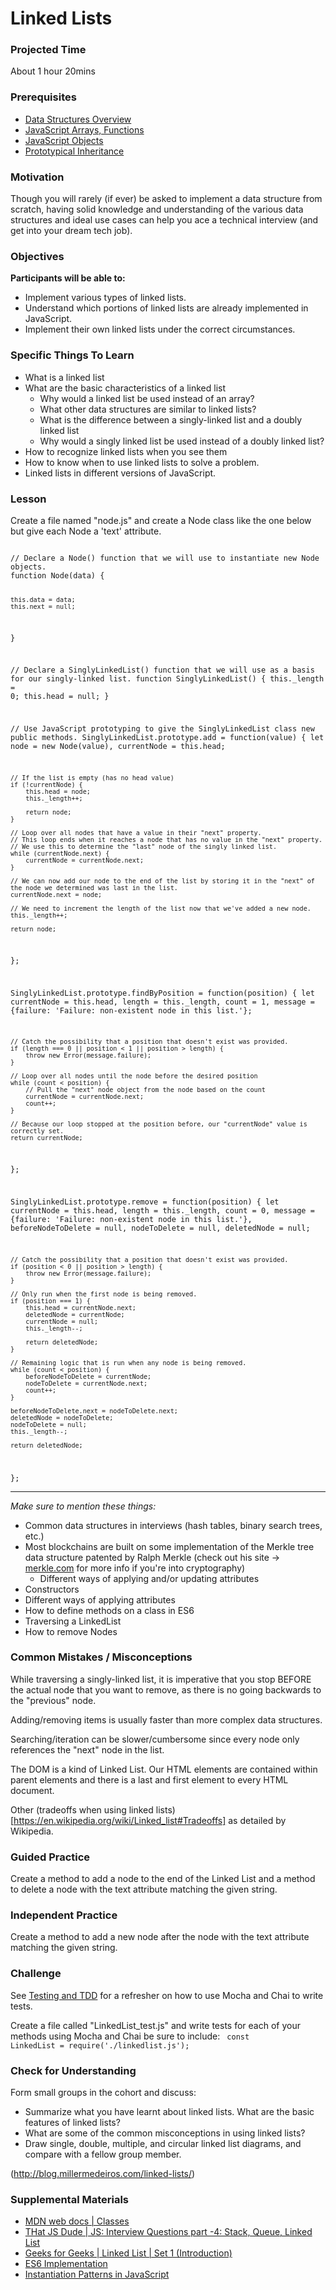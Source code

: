 # Linked Lists

### Projected Time

About 1 hour 20mins

### Prerequisites

* [Data Structures Overview](/data-structures/intro-to-data-structures.md)
* [JavaScript Arrays, Functions](/javascript/javascript-2-arrays-functions.md)
* [JavaScript Objects](/javascript/javascript-7-oop.md)
* [Prototypical Inheritance](https://developer.mozilla.org/en-US/docs/Web/JavaScript/Inheritance_and_the_prototype_chain)

### Motivation

Though you will rarely (if ever) be asked to implement a data structure from scratch, having solid knowledge and understanding of the various data structures and ideal use cases can help you ace a technical interview (and get into your dream tech job).

### Objectives

**Participants will be able to:**

* Implement various types of linked lists.
* Understand which portions of linked lists are already implemented in JavaScript.
* Implement their own linked lists under the correct circumstances.

### Specific Things To Learn

* What is a linked list
* What are the basic characteristics of a linked list
  + Why would a linked list be used instead of an array?
  + What other data structures are similar to linked lists?
  + What is the difference between a singly-linked list and a doubly linked list
  + Why would a singly linked list be used instead of a doubly linked list?
* How to recognize linked lists when you see them
* How to know when to use linked lists to solve a problem.
* Linked lists in different versions of JavaScript.

### Lesson

Create a file named "node.js" and create a Node class like the one below but give each Node a 'text' attribute.

<code>
// Declare a Node() function that we will use to instantiate new Node objects.
function Node(data) {

    this.data = data;
    this.next = null;

}

// Declare a SinglyLinkedList() function that we will use as a basis for our singly-linked list.
function SinglyLinkedList() {
this.\_length = 0; 
this.head = null; 
}

// Use JavaScript prototyping to give the SinglyLinkedList class new public methods.
SinglyLinkedList.prototype.add = function(value) {
let node = new Node(value), 
currentNode = this.head; 

    // If the list is empty (has no head value)
    if (!currentNode) {
        this.head = node;
        this._length++;

        return node;
    }

    // Loop over all nodes that have a value in their "next" property.
    // This loop ends when it reaches a node that has no value in the "next" property.
    // We use this to determine the "last" node of the singly linked list.
    while (currentNode.next) {
        currentNode = currentNode.next;
    }

    // We can now add our node to the end of the list by storing it in the "next" of the node we determined was last in the list.
    currentNode.next = node;

    // We need to increment the length of the list now that we've added a new node.
    this._length++;

    return node;

}; 

SinglyLinkedList.prototype.findByPosition = function(position) {
let currentNode = this.head, 
length = this.\_length, 
count = 1, 
message = {failure: 'Failure: non-existent node in this list.'}; 

    // Catch the possibility that a position that doesn't exist was provided.
    if (length === 0 || position < 1 || position > length) {
        throw new Error(message.failure);
    }

    // Loop over all nodes until the node before the desired position
    while (count < position) {
        // Pull the "next" node object from the node based on the count
        currentNode = currentNode.next;
        count++;
    }

    // Because our loop stopped at the position before, our "currentNode" value is correctly set.
    return currentNode;

}; 

SinglyLinkedList.prototype.remove = function(position) {
let currentNode = this.head, 
length = this.\_length, 
count = 0, 
message = {failure: 'Failure: non-existent node in this list.'}, 
beforeNodeToDelete = null, 
nodeToDelete = null, 
deletedNode = null; 

    // Catch the possibility that a position that doesn't exist was provided.
    if (position < 0 || position > length) {
        throw new Error(message.failure);
    }

    // Only run when the first node is being removed.
    if (position === 1) {
        this.head = currentNode.next;
        deletedNode = currentNode;
        currentNode = null;
        this._length--;

        return deletedNode;
    }

    // Remaining logic that is run when any node is being removed.
    while (count < position) {
        beforeNodeToDelete = currentNode;
        nodeToDelete = currentNode.next;
        count++;
    }

    beforeNodeToDelete.next = nodeToDelete.next;
    deletedNode = nodeToDelete;
    nodeToDelete = null;
    this._length--;

    return deletedNode;

}; 
</code>

---

_Make sure to mention these things:_

* Common data structures in interviews (hash tables, binary search trees, etc.)
* Most blockchains are built on some implementation of the Merkle tree data structure patented by Ralph Merkle (check out his site -> [merkle.com](http://merkle.com/) for more info if you're into cryptography)
  + Different ways of applying and/or updating attributes
* Constructors
* Different ways of applying attributes
* How to define methods on a class in ES6
* Traversing a LinkedList
* How to remove Nodes

### Common Mistakes / Misconceptions

While traversing a singly-linked list, it is imperative that you stop BEFORE the actual node that you want to remove, as there is no going backwards to the "previous" node.

Adding/removing items is usually faster than more complex data structures.

Searching/iteration can be slower/cumbersome since every node only references the "next" node in the list.

The DOM is a kind of Linked List. Our HTML elements are contained within parent elements and there is a last and first element to every HTML document.

Other (tradeoffs when using linked lists)[https://en.wikipedia.org/wiki/Linked_list#Tradeoffs] as detailed by Wikipedia.

### Guided Practice

Create a method to add a node to the end of the Linked List and a method to delete a node with the text attribute matching the given string.

### Independent Practice

Create a method to add a new node after the node with the text attribute matching the given string.

### Challenge

See [Testing and TDD](../testing-and-tdd/testing-and-tdd.md) for a refresher on how to use Mocha and Chai to write tests.

Create a file called "LinkedList_test.js" and write tests for each of your methods using Mocha and Chai be sure to include:
<code>
const LinkedList = require('./linkedlist.js'); 
</code>

### Check for Understanding

Form small groups in the cohort and discuss:

* Summarize what you have learnt about linked lists. What are the basic features of linked lists?
* What are some of the common misconceptions in using linked lists?
* Draw single, double, multiple, and circular linked list diagrams, and compare with a fellow group member.

(http://blog.millermedeiros.com/linked-lists/)

### Supplemental Materials

* [MDN web docs | Classes](https://developer.mozilla.org/en-US/docs/Web/JavaScript/Reference/Classes)
* [THat JS Dude | JS: Interview Questions part -4: Stack, Queue, Linked List](https://www.thatjsdude.com/interview/linkedList.html#singlyLinkedList)
* [Geeks for Geeks | Linked List | Set 1 (Introduction)](https://www.geeksforgeeks.org/linked-list-set-1-introduction/)
* [ES6 Implementation](https://gist.github.com/klugjo/a9e9ef98fe879bc2b19b5a2e5947204c)
* [Instantiation Patterns in JavaScript](https://medium.com/dailyjs/instantiation-patterns-in-javascript-8fdcf69e8f9b)
